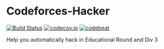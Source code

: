 # Codeforces-Hacker

[![Build Status][1]][2] [![codecov.io][3]][4] [![codebeat][5]][6]

[1]: https://dev.azure.com/hytzongxuan/Codeforces-Hacker/_apis/build/status/Codeforces-Hacker "Build Status badge"
[2]: https://dev.azure.com/hytzongxuan/Codeforces-Hacker/_build?definitionId=2 "Azure Build Status"
[3]: https://codecov.io/gh/hytzongxuan/Codeforces-Hacker/branch/master/graph/badge.svg?token=6pMHmpIYtG "Coverage badge"
[4]: https://codecov.io/gh/hytzongxuan/Codeforces-Hacker "Codecov Status"
[5]: https://codebeat.co/badges/21f73372-b08c-43fa-916e-0ba9c132d30b "Codebeat badge"
[6]: https://codebeat.co/a/hytzongxuan/projects/github-com-hytzongxuan-codeforces-hacker-master "Codebeat"

Help you automatically hack in Educational Round and Div 3

